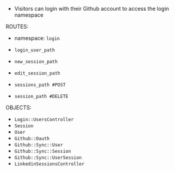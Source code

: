- Visitors can login with their Github account to access the login namespace

ROUTES:
- namespace: `login`
- `login_user_path`

- `new_session_path`
- `edit_session_path`
- `sessions_path #POST`
- `session_path #DELETE`

OBJECTS:
- `Login::UsersController`
- `Session`
- `User`
- `Github::Oauth`
- `Github::Sync::User`
- `Github::Sync::Session`
- `Github::Sync::UserSession`
- `LinkedinSessionsController`
